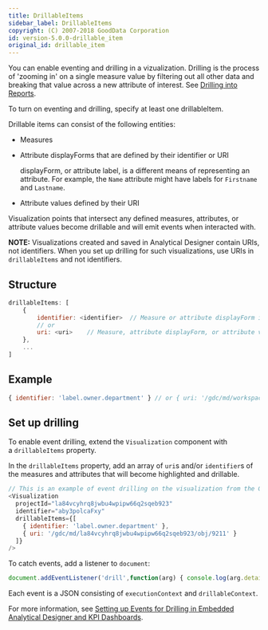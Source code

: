 ```yaml
---
title: DrillableItems
sidebar_label: DrillableItems
copyright: (C) 2007-2018 GoodData Corporation
id: version-5.0.0-drillable_item
original_id: drillable_item
---
```


You can enable eventing and drilling in a vizualization. Drilling is the process of 'zooming in' on a single measure value by filtering out all other data and breaking that value across a new attribute of interest. See [Drilling into Reports](https://help.gooddata.com/display/doc/Drilling+into+Reports).

To turn on eventing and drilling, specify at least one drillableItem.

Drillable items can consist of the following entities:
* Measures
* Attribute displayForms that are defined by their identifier or URI

    displayForm, or attribute label, is a different means of representing an attribute. For example, the `Name` attribute might have labels for `Firstname` and `Lastname`.
* Attribute values defined by their URI

Visualization points that intersect any defined measures, attributes, or attribute values become drillable and will emit events when interacted with.

**NOTE:** Visualizations created and saved in Analytical Designer contain URIs, not identifiers. When you set up drilling for such visualizations, use URIs in `drillableItems` and not identifiers.

## Structure

```javascript
drillableItems: [
    {
        identifier: <identifier>  // Measure or attribute displayForm identifier
        // or
        uri: <uri>    // Measure, attribute displayForm, or attribute value URI
    },
    ...
]
```

## Example

```javascript
{ identifier: 'label.owner.department' } // or { uri: '/gdc/md/workspaceHash/obj/1027' }
```

## Set up drilling

To enable event drilling, extend the `Visualization` component with a `drillableItems` property.

In the `drillableItems` property, add an array of `uri`s and/or `identifier`s of the measures and attributes that will become highlighted and drillable.

```javascript
// This is an example of event drilling on the visualization from the GoodSales demo workspace.
<Visualization
  projectId="la84vcyhrq8jwbu4wpipw66q2sqeb923"
  identifier="aby3polcaFxy"
  drillableItems={[
    { identifier: 'label.owner.department' },
    { uri: '/gdc/md/la84vcyhrq8jwbu4wpipw66q2sqeb923/obj/9211' }
  ]}
/>
```

To catch events, add a listener to `document`:

```javascript
document.addEventListener('drill',function(arg) { console.log(arg.detail); });
```

Each event is a JSON consisting of `executionContext` and `drillableContext`. 

For more information, see [Setting up Events for Drilling in Embedded Analytical Designer and KPI Dashboards](https://help.gooddata.com/display/doc/Setting+up+Events+for+Drilling+in+Embedded+Analytical+Designer+and+KPI+Dashboards).
